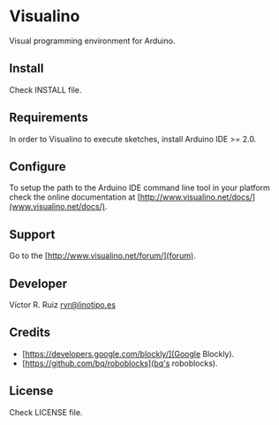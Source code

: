 Visualino
=========

Visual programming environment for Arduino.


Install
-------

Check INSTALL file.


Requirements
------------

In order to Visualino to execute sketches, install Arduino IDE >= 2.0.


Configure
---------

To setup the path to the Arduino IDE command line tool in your platform
check the online documentation at [http://www.visualino.net/docs/](www.visualino.net/docs/).


Support
-------

Go to the [http://www.visualino.net/forum/](forum).


Developer
---------

Víctor R. Ruiz <rvr@linotipo.es>


Credits
-------

* [https://developers.google.com/blockly/](Google Blockly).
* [https://github.com/bq/roboblocks](bq's roboblocks).


License
-------

Check LICENSE file.

